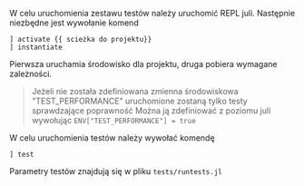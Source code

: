 W celu uruchomienia zestawu testów należy uruchomić REPL juli. Następnie niezbędne jest wywołanie komend
```julia-repl
] activate {{ scieżka do projektu}}
] instantiate
```
Pierwsza uruchamia środowisko dla projektu, druga pobiera wymagane zależności.
> Jeżeli nie została zdefiniowana zmienna środowiskowa "TEST_PERFORMANCE" uruchomione zostaną tylko testy sprawdzające poprawność
> Można ją zdefiniować z poziomu juli wywołując `ENV["TEST_PERFORMANCE"] = true`

W celu uruchomienia testów należy wywołać komendę
```
] test
```
Parametry testów znajdują się w pliku `tests/runtests.jl`